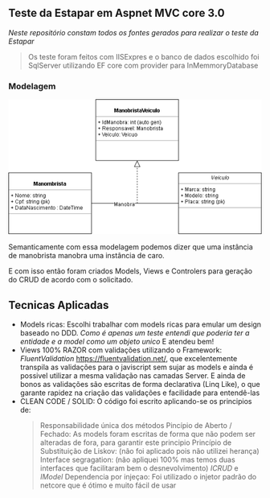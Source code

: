 ## Teste da Estapar em Aspnet MVC core 3.0
*Neste repositório constam todos os fontes gerados para realizar o teste da Estapar*  

> Os teste foram feitos com IISExpres e o banco de dados escolhido foi SqlServer utilizando EF core com provider para InMemmoryDatabase

### Modelagem
![Modelagem](https://github.com/ricardovicentini/teste-estapar/blob/master/imagens/Diagram%20Estapar.png)

Semanticamente com essa modelagem podemos dizer que uma instância de manobrista manobra uma instância de caro.  

E com isso então foram criados Models, Views e Controlers para geração do CRUD de acordo com o solicitado.

## Tecnicas Aplicadas
* Models ricas: Escolhi trabalhar com models ricas para emular um design baseado no DDD. *Como é apenas um teste entendi que poderia ter a entidade e a model como um objeto unico* E atendeu bem!  
* Views 100% RAZOR com validações utilizando o Framework: *FluentValidation* https://fluentvalidation.net/, que excelentemente transpila as validações para o javiscript sem sujar as models e ainda é possivel utilizar a mesma validação nas camadas Server. E ainda de bonos as validações são escritas de forma declarativa (Linq Like), o que garante rapidez na criação das validações e facilidade para entendê-las
* CLEAN CODE / SOLID: O código foi escrito aplicando-se os principios de: 
  > Responsabilidade única dos métodos
  > Pincípio de Aberto / Fechado: As models foram escritas de forma que não podem ser alteradas de fora, para garantir este principio 
  > Princípio de Substituição de Liskov: (não foi aplicado pois não utilizei herança) 
  > Interface segragation: (não apliquei 100% mas temos duas interfaces que facilitaram bem o desnevolvimento) *ICRUD* e *IModel*
  > Dependencia por injeçao: Foi utilizado o injetor padrão do netcore que é ótimo e muito fácil de usar
  
  


